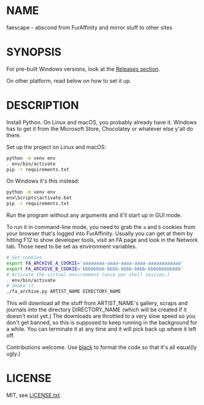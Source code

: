 # NAME

faescape - abscond from FurAffinity and mirror stuff to other sites

# SYNOPSIS

For pre-built Windows versions, look at the [Releases section](https://github.com/askmeaboutlo0m/faescape/releases).

On other platform, read below on how to set it up.

# DESCRIPTION

Install Python. On Linux and macOS, you probably already have it. Windows has to get it from the Microsoft Store, Chocolatey or whatever else y'all do there.

Set up the project on Linux and macOS:

```sh
python -m venv env
. env/bin/activate
pip -r requirements.txt
```

On Windows it's this instead:

```bat
python -m venv env
env\Scripts\activate.bat
pip -r requirements.txt
```

Run the program without any arguments and it'll start up in GUI mode.

To run it in command-line mode, you need to grab the `a` and `b` cookies from your browser that's logged into FurAffinity. Usually you can get at them by hitting F12 to show developer tools, visit an FA page and look in the Network tab. Those need to be set as environment variables.

```sh
# Set cookies.
export FA_ARCHIVE_A_COOKIE='aaaaaaaa-aaaa-aaaa-aaaa-aaaaaaaaaaaa'
export FA_ARCHIVE_B_COOKIE='bbbbbbbb-bbbb-bbbb-bbbb-bbbbbbbbbbbb'
# Activate the virtual environment (once per shell session.)
. env/bin/activate
# Smoke it.
./fa_archive.py ARTIST_NAME DIRECTORY_NAME
```

This will download all the stuff from ARTIST\_NAME's gallery, scraps and journals into the directory DIRECTORY\_NAME (which will be created if it doesn't exist yet.) The downloads are throttled to a very slow speed so you don't get banned, so this is supposed to keep running in the background for a while. You can terminate it at any time and it will pick back up where it left off.

Contributions welcome. Use [black](https://pypi.org/project/black/) to format the code so that it's all equal(ly ugly.)

# LICENSE

MIT, see [LICENSE.txt](LICENSE.txt).
